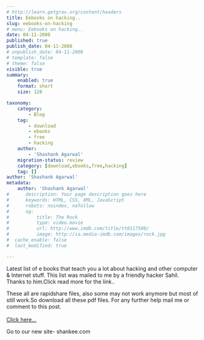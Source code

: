 ```yaml
---
# http://learn.getgrav.org/content/headers
title: Eebooks on hacking..
slug: eebooks-on-hacking
# menu: Eebooks on hacking..
date: 04-11-2008
published: true
publish_date: 04-11-2008
# unpublish_date: 04-11-2008
# template: false
# theme: false
visible: true
summary:
    enabled: true
    format: short
    size: 128

taxonomy:
    category:
        - Blog
    tag:
        - download
        - ebooks
        - free
        - hacking
    author:
        - 'Shashank Agarwal'
    migration-status: review
    category: [download,ebooks,free,hacking]
    tag: []
author: 'Shashank Agarwal'
metadata:
    author: 'Shashank Agarwal'
#      description: Your page description goes here
#      keywords: HTML, CSS, XML, JavaScript
#      robots: noindex, nofollow
#      og:
#          title: The Rock
#          type: video.movie
#          url: http://www.imdb.com/title/tt0117500/
#          image: http://ia.media-imdb.com/images/rock.jpg
#  cache_enable: false
#  last_modified: true

---
```


Latest list of e books that teach you a lot about hacking and other computer & Internet stuff. This list was mailed to me by a friendly hacker Sahil.  
Thanks to him.Click read more for the link..

  
These all are rapidshare files, also some may not work anymore but most of still work.So download all these pdf files. For any further help mail me or comment to this post.  
[  
Click here…](http://rapidshare.com/users/Y28HGN)

Go to our new site- shankee.com
